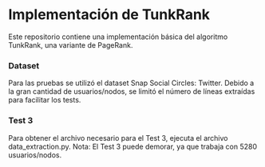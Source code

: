# Implementación de TunkRank
Este repositorio contiene una implementación básica del algoritmo TunkRank, una variante de PageRank.

### Dataset
Para las pruebas se utilizó el dataset Snap Social Circles: Twitter. Debido a la gran cantidad de usuarios/nodos, se limitó el número de líneas extraídas para facilitar los tests.

### Test 3
Para obtener el archivo necesario para el Test 3, ejecuta el archivo data_extraction.py. Nota: El Test 3 puede demorar, ya que trabaja con 5280 usuarios/nodos.
